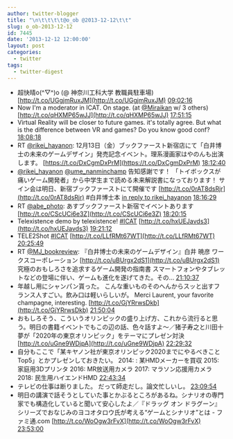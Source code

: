 ```yaml
---
author: twitter-blogger
title: "\n\t\t\t\t@o_ob @2013-12-12\t\t"
slug: o_ob-2013-12-12
id: 7445
date: '2013-12-12 12:00:00'
layout: post
categories:
  - twitter
tags:
  - twitter-digest
---
```


*   超快晴o(^▽^)o (@ 神奈川工科大学 教職員駐車場) [http://t.co/UGgjmRuxJM](http://t.co/UGgjmRuxJM) [09:02:16](http://twitter.com/o_ob/statuses/410922513753845760)
*   Now I'm a moderator in ICAT. On stage. (at [@Miraikan](http://twitter.com/Miraikan) w/ 3 others) [http://t.co/qHXMP65wJJ](http://t.co/qHXMP65wJJ) [17:51:15](http://twitter.com/o_ob/statuses/411055636366229504)
*   Virtual Reality will be closer to future games. it's totally agree. But what is the difference between VR and games? Do you know good conf? [18:08:18](http://twitter.com/o_ob/statuses/411059928724291584)
*   RT [@rikei_hayanon](http://twitter.com/rikei_hayanon): 12月13日（金）ブックファースト新宿店にて「白井博士の未来のゲームデザイン」発売記念イベント。理系漫画家はやのんも出演します。 [https://t.co/DxCgmDxPrM](https://t.co/DxCgmDxPrM) [18:12:40](http://twitter.com/o_ob/statuses/411061028047175680)
*   [@rikei_hayanon](http://twitter.com/rikei_hayanon) [@ume_nanminchamp](http://twitter.com/ume_nanminchamp) 告知感謝です！ 「トイボックスが痛いゲーム開発者」から中学生まで読める未来解説書になっております！ サイン会は明日、新宿ブックファーストにて開催です [http://t.co/0rAT8dsRjr](http://t.co/0rAT8dsRjr) #白井博士本 [in reply to rikei_hayanon](http://twitter.com/rikei_hayanon/statuses/411037611579297792) [18:16:29](http://twitter.com/o_ob/statuses/411061988576350208)
*   RT [@abe_photo](http://twitter.com/abe_photo): あすブックファースト新宿でイベントあります [http://t.co/CScUCi6e3Z](http://t.co/CScUCi6e3Z) [18:20:15](http://twitter.com/o_ob/statuses/411062935952191488)
*   Telexistence demo by telexistence! [#ICAT](http://search.twitter.com/search?q=%23ICAT) [http://t.co/hxUEJavds3](http://t.co/hxUEJavds3) [19:21:12](http://twitter.com/o_ob/statuses/411078272357658624)
*   TELE2Shot [#ICAT](http://search.twitter.com/search?q=%23ICAT) [http://t.co/LLfRMt67WT](http://t.co/LLfRMt67WT) [20:25:49](http://twitter.com/o_ob/statuses/411094533032513537)
*   RT [@MJ_bookreview](http://twitter.com/MJ_bookreview): 『白井博士の未来のゲームデザイン』白井 暁彦 ワークスコーポレーション [http://t.co/uBUrgx2dS1](http://t.co/uBUrgx2dS1) 究極のおもしろさを追求するゲーム開発の指南書 スマートフォンやタブレットなどの登場に伴い、ゲームも進化を遂げてきた。その… [21:10:37](http://twitter.com/o_ob/statuses/411105808210882560)
*   年越し用にシャンパン貰った。 こんな重いものそのへんからスッと出すフランス人すごい。飲み口は軽いらしいが。 Merci Laurent, your favorite champagne, interesting. [http://t.co/GjYRrwsDkb](http://t.co/GjYRrwsDkb) [21:50:04](http://twitter.com/o_ob/statuses/411115735021125632)
*   おもしろそう、こういうオリンピックの盛り上げ方、これから流行ると思う。明日の書籍イベントでもこの辺の話、色々話すよ〜／猪子寿之と川田十夢が「2020年の東京オリンピック」をテーマにプレゼン対決 [http://t.co/uGne9WDjpA](http://t.co/uGne9WDjpA) [22:29:32](http://twitter.com/o_ob/statuses/411125668705869824)
*   自分もここで「某キヤノン社が東京オリンピック2020までにやるべきことTop5」とかプレゼンしておきたい。 2014: : 某HMDメーカーを買収 2015: 家庭用3Dプリンタ 2016: MR放送用カメラ 2017: マラソン応援用カメラ 2018: 民生用ハイエンドHMD [22:43:34](http://twitter.com/o_ob/statuses/411129201974972416)
*   テレビの仕事は断りました。 だって師走だし。論文忙しいし。 [23:09:54](http://twitter.com/o_ob/statuses/411135825582116864)
*   明日の講演で話そうとしていた事とかぶるところがあるね。シナリオの専門家でも構造化していると聞いて安心したよ／『ドラッグ オン ドラグーン』シリーズでおなじみのヨコオタロウ氏が考える“ゲームとシナリオ”とは - ファミ通.com [http://t.co/WoOgw3rFvX](http://t.co/WoOgw3rFvX) [23:53:00](http://twitter.com/o_ob/statuses/411146674136834048)